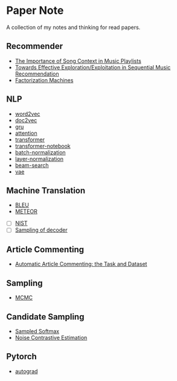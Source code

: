 # Paper Note

A collection of my notes and thinking for read papers. 

## Recommender

* [The Importance of Song Context in Music Playlists](/notes/recommender/recsys2017_poster6.md)
* [Towards Effective Exploration/Exploitation in Sequential Music Recommendation](/notes/recommender/recsys2017_poster17.md)
* [Factorization Machines](/notes/recommender/fm.md)
  
## NLP

* [word2vec](/notes/nlp/word2vec.md)
* [doc2vec](/notes/nlp/doc2vec.md)
* [gru](/notes/nlp/gru.md)
* [attention](/notes/nlp/attention.md)
* [transformer](/notes/nlp/transformer.md)
* [transformer-notebook](https://nbviewer.jupyter.org/github/wzpfish/paper-note/blob/master/notes/nlp/transformer.ipynb)
* [batch-normalization](https://nbviewer.jupyter.org/github/wzpfish/paper-note/blob/master/notes/nlp/batch_normalization.ipynb)
* [layer-normalization](https://nbviewer.jupyter.org/github/wzpfish/paper-note/blob/master/notes/nlp/layer_normalization.ipynb)
* [beam-search](https://nbviewer.jupyter.org/github/wzpfish/paper-note/blob/master/notes/nlp/beam_search.ipynb)
* [vae](/notes/nlp/vae.md)

## Machine Translation
* [BLEU](/notes/mt/bleu.md)
* [METEOR](/notes/mt/meteor.md)
* [ ] [NIST](http://www.mt-archive.info/HLT-2002-Doddington.pdf)
* [ ] [Sampling of decoder](https://arxiv.org/pdf/1904.09751.pdf) 

## Article Commenting
* [Automatic Article Commenting: the Task and Dataset](/notes/article_commenting/automatic_article_commenting.md)

## Sampling
* [MCMC](https://nbviewer.jupyter.org/github/wzpfish/paper-note/blob/master/notes/sampling/mcmc.ipynb)

## Candidate Sampling
* [Sampled Softmax](/notes/candidate_sampling/sampled_softmax.md)
* [Noise Contrastive Estimation](/notes/candidate_sampling/nce.md)
## Pytorch
* [autograd](/notes/pytorch/autograd.md)